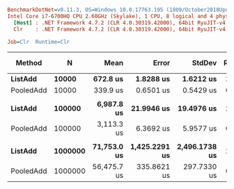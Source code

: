 ``` ini

BenchmarkDotNet=v0.11.3, OS=Windows 10.0.17763.195 (1809/October2018Update/Redstone5)
Intel Core i7-6700HQ CPU 2.60GHz (Skylake), 1 CPU, 8 logical and 4 physical cores
  [Host] : .NET Framework 4.7.2 (CLR 4.0.30319.42000), 64bit RyuJIT-v4.7.3260.0
  Clr    : .NET Framework 4.7.2 (CLR 4.0.30319.42000), 64bit RyuJIT-v4.7.3260.0

Job=Clr  Runtime=Clr  

```
|    Method |       N |        Mean |         Error |        StdDev | Ratio | RatioSD | Gen 0/1k Op | Gen 1/1k Op | Gen 2/1k Op | Allocated Memory/Op |
|---------- |-------- |------------:|--------------:|--------------:|------:|--------:|------------:|------------:|------------:|--------------------:|
|   **ListAdd** |   **10000** |    **672.8 us** |     **1.8288 us** |     **1.6212 us** |  **1.00** |    **0.00** |    **333.0078** |    **333.0078** |    **333.0078** |           **1242896 B** |
| PooledAdd |   10000 |    339.9 us |     0.6501 us |     0.5429 us |  0.51 |    0.00 |           - |           - |           - |                36 B |
|           |         |             |               |               |       |         |             |             |             |                     |
|   **ListAdd** |  **100000** |  **6,987.8 us** |    **21.9946 us** |    **19.4976 us** |  **1.00** |    **0.00** |    **492.1875** |    **492.1875** |    **492.1875** |          **12401376 B** |
| PooledAdd |  100000 |  3,113.3 us |     6.3692 us |     5.9577 us |  0.45 |    0.00 |           - |           - |           - |                64 B |
|           |         |             |               |               |       |         |             |             |             |                     |
|   **ListAdd** | **1000000** | **71,753.0 us** | **1,425.2291 us** | **2,496.1738 us** |  **1.00** |    **0.00** |   **1000.0000** |   **1000.0000** |   **1000.0000** |         **124004813 B** |
| PooledAdd | 1000000 | 56,475.7 us |   335.8621 us |   297.7330 us |  0.80 |    0.04 |   1000.0000 |   1000.0000 |   1000.0000 |         125833796 B |
